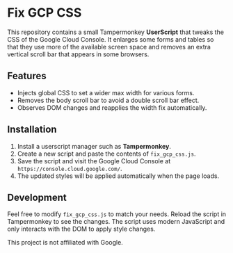 # Fix GCP CSS

This repository contains a small Tampermonkey **UserScript** that tweaks the
CSS of the Google Cloud Console. It enlarges some forms and tables so that they
use more of the available screen space and removes an extra vertical scroll bar
that appears in some browsers.

## Features
- Injects global CSS to set a wider max width for various forms.
- Removes the body scroll bar to avoid a double scroll bar effect.
- Observes DOM changes and reapplies the width fix automatically.

## Installation
1. Install a userscript manager such as **Tampermonkey**.
2. Create a new script and paste the contents of `fix_gcp_css.js`.
3. Save the script and visit the Google Cloud Console at
   `https://console.cloud.google.com/`.
4. The updated styles will be applied automatically when the page loads.

## Development
Feel free to modify `fix_gcp_css.js` to match your needs. Reload the script in
Tampermonkey to see the changes. The script uses modern JavaScript and only
interacts with the DOM to apply style changes.

This project is not affiliated with Google.

